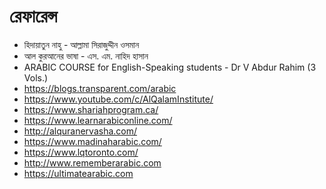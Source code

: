 # রেফারেন্স 

- হিদায়াতুন নাহু - আল্লামা সিরাজুদ্দীন ওসমান 
- আল কুরআনের ভাষা - এস. এম. নাহিদ হাসান
- ARABIC COURSE for English-Speaking students - Dr V Abdur Rahim (3 Vols.)
- https://blogs.transparent.com/arabic
- https://www.youtube.com/c/AlQalamInstitute/
- https://www.shariahprogram.ca/
- https://www.learnarabiconline.com/
- http://alquranervasha.com/
- https://www.madinaharabic.com/
- https://www.lqtoronto.com/
- http://www.rememberarabic.com
- https://ultimatearabic.com
